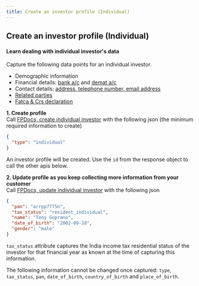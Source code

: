 ```yaml
---
title: Create an investor profile (Individual)
---
```

## Create an investor profile (Individual)
#### Learn dealing with individual investor's data

Capture the following data points for an individual investor.

- Demographic information
- Financial details: [bank a/c](/identity/profiles/bank-accounts/) and [demat a/c](/identity/profiles/demat-accounts/)
- Contact details: [address, telephone number, email address](/identity/profiles/contact-details/)
- [Related parties](/identity/profiles/related-parties/)
- [Fatca & Crs declaration](/identity/profiles/fatca-crs-individuals/)

**1. Create profile**  
Call [FPDocs, create individual investor](https://fintechprimitives.com/docs/api/#create-an-non-individual-investor-profile) with the following json (the minimum required information to create)

```json
{
  "type": "individual"
}
```
An investor profile will be created. Use the `id` from the response object to call the other apis below.

**2. Update profile as you keep collecting more information from your customer**  
Call [FPDocs, update individual investor](https://fintechprimitives.com/docs/api/#modify-an-investor-profile) with the following json

```json
{
  "pan": "arrpp7775n",
  "tax_status": "resident_individual",
  "name": "Tony Soprano",
  "date_of_birth": "2002-09-18",
  "gender": "male"
}
```
`tax_status` attribute captures the India income tax residential status of the investor for that financial year as known at the time of capturing this information.

The following information cannot be changed once captured: `type`, `tax_status`, `pan`, `date_of_birth`, `country_of_birth` and `place_of_birth`.
